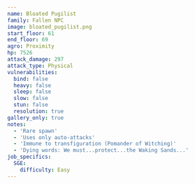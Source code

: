 ```yaml
---
name: Bloated Pugilist
family: Fallen NPC
image: bloated_pugilist.png
start_floor: 61
end_floor: 69
agro: Proximity
hp: 7526
attack_damage: 297
attack_type: Physical
vulnerabilities:
  bind: false
  heavy: false
  sleep: false
  slow: false
  stun: false
  resolution: true
gallery_only: true
notes:
  - 'Rare spawn'
  - 'Uses only auto-attacks'
  - 'Immune to transfiguration (Pomander of Witching)'
  - 'Dying words: We must...protect...the Waking Sands...'
job_specifics:
  SGE:
    difficulty: Easy
---
```

